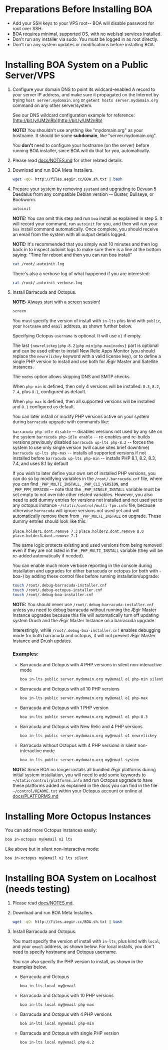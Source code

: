 # Preparations Before Installing BOA

- Add your SSH keys to your VPS root-- BOA will disable password for root over SSH.
- BOA requires minimal, supported OS, with no web/sql services installed.
- Don't run any installer via sudo. You must be logged in as root directly.
- Don't run any system updates or modifications before installing BOA.

# Installing BOA System on a Public Server/VPS

1. Configure your domain DNS to point its wildcard-enabled A record to your server IP address, and make sure it propagated on the Internet by trying `host server.mydomain.org` or `getent hosts server.mydomain.org` command on any other server/system.

   See our DNS wildcard configuration example for reference: [http://bit.ly/UM2nRb](http://bit.ly/UM2nRb)

   **NOTE!** You shouldn't use anything like "mydomain.org" as your hostname. It should be some **subdomain**, like "server.mydomain.org".

   You **don't** need to configure your hostname (on the server) before running BOA installer, since BOA will do that for you, automatically.

2. Please read [docs/NOTES.md](https://github.com/omega8cc/boa/tree/5.x-dev/docs/NOTES.md) for other related details.

3. Download and run BOA Meta Installers.

   ```sh
   wget -qO- http://files.aegir.cc/BOA.sh.txt | bash
   ```

4. Prepare your system by removing `systemd` and upgrading to Devuan 5 Daedalus from any compatible Debian version -- Buster, Bullseye, or Bookworm.

   ```sh
   autoinit
   ```

   **NOTE:** You can omit this step and run `boa` install as explained in step 5. It will record your command, run `autoinit` for you, and then will run your `boa` install command automatically. Once complete, you should receive an email from the system with all output details logged.

   **NOTE:** It's recommended that you simply wait 10 minutes and then log back in to inspect autoinit logs to make sure there is a line at the bottom saying: "Time for reboot and then you can run boa install"

   ```sh
   cat /root/.autoinit.log
   ```

   There's also a verbose log of what happened if you are interested:

   ```sh
   cat /root/.autoinit-verbose.log
   ```

5. Install Barracuda and Octopus.

   **NOTE:** Always start with a screen session!

   ```sh
   screen
   ```

   You must specify the version of install with `in-lts` plus kind with `public`, your `hostname` and `email` address, as shown further below.

   Specifying Octopus `username` is optional. It will use `o1` if empty.

   The last `{newrelickey|php-8.2|php-min|php-max|nodns}` part is optional and can be used either to install New Relic Apps Monitor (you should replace the `newrelickey` keyword with a valid license key), or to define a single PHP version to install and use both for Ægir Master and Satellite instances.

   The `nodns` option allows skipping DNS and SMTP checks.

   When `php-min` is defined, then only 4 versions will be installed: `8.3`, `8.2`, `7.4`, plus `8.1`, configured as default.

   When `php-max` is defined, then all supported versions will be installed and `8.1` configured as default.

   You can later install or modify PHP versions active on your system during `barracuda` upgrade with commands like:

   `barracuda php-idle disable` -- disables versions not used by any site on the system
   `barracuda php-idle enable` -- re-enables and re-builds versions previously disabled
   `barracuda up-lts php-8.2` -- forces the system to use only single version (will cause sites brief downtime)
   `barracuda up-lts php-max` -- installs all supported versions if not installed before
   `barracuda up-lts php-min` -- installs PHP 8.1, 8.2, 8.3, 7.4, and uses 8.1 by default

   If you wish to later define your own set of installed PHP versions, you can do so by modifying variables in the `/root/.barracuda.cnf` file, where you can find `_PHP_MULTI_INSTALL`, `_PHP_CLI_VERSION`, and `_PHP_FPM_VERSION` -- note that the `_PHP_SINGLE_INSTALL` variable must be set empty to not override other related variables. However, you also need to add dummy entries for versions not installed and not used yet to any octopus instance `~/static/control/multi-fpm.info` file, because otherwise `barracuda` will ignore versions not used yet and will automatically remove them from `_PHP_MULTI_INSTALL` on upgrade. These dummy entries should look like this:

   `place.holder1.dont.remove 7.3`
   `place.holder2.dont.remove 8.0`
   `place.holder3.dont.remove 7.1`

   The same logic protects existing and used versions from being removed even if they are not listed in the `_PHP_MULTI_INSTALL` variable (they will be re-added automatically if needed).

   You can enable much more verbose reporting in the console during installation and upgrades for either barracuda or octopus (or both with -boa-) by adding these control files before running installation/upgrade:

   ```sh
   touch /root/.debug-barracuda-installer.cnf
   touch /root/.debug-octopus-installer.cnf
   touch /root/.debug-boa-installer.cnf
   ```

   **NOTE:** You should never use `/root/.debug-barracuda-installer.cnf` unless you need to debug barracuda without running the Ægir Master Instance upgrades because this file will automatically turn off updating system Drush and the Ægir Master Instance on a barracuda upgrade.

   Interestingly, while `/root/.debug-boa-installer.cnf` enables debugging mode for both barracuda and octopus, it will not prevent Ægir Master Instance and Drush updates.

   ### Examples:

   - Barracuda and Octopus with 4 PHP versions in silent non-interactive mode
     ```sh
     boa in-lts public server.mydomain.org my@email o1 php-min silent
     ```

   - Barracuda and Octopus with all 10 PHP versions
     ```sh
     boa in-lts public server.mydomain.org my@email o1 php-max
     ```

   - Barracuda and Octopus with 1 PHP version
     ```sh
     boa in-lts public server.mydomain.org my@email o1 php-8.3
     ```

   - Barracuda and Octopus with New Relic and 4 PHP versions
     ```sh
     boa in-lts public server.mydomain.org my@email o1 newrelickey
     ```

   - Barracuda without Octopus with 4 PHP versions in silent non-interactive mode
     ```sh
     boa in-lts public server.mydomain.org my@email system
     ```

   **NOTE:** Since BOA no longer installs all bundled Ægir platforms during initial system installation, you will need to add some keywords to `~/static/control/platforms.info` and run Octopus upgrade to have these platforms added as explained in the docs you can find in the file `~/control/README.txt` within your Octopus account or online at [docs/PLATFORMS.md](https://github.com/omega8cc/boa/tree/5.x-dev/docs/PLATFORMS.md)

# Installing More Octopus Instances

You can add more Octopus instances easily:

```sh
boa in-octopus my@email o2 lts
```

Like above but in silent non-interactive mode:

```sh
boa in-octopus my@email o2 lts silent
```

# Installing BOA System on Localhost (needs testing)

1. Please read [docs/NOTES.md](https://github.com/omega8cc/boa/tree/5.x-dev/docs/NOTES.md).

2. Download and run BOA Meta Installers.

   ```sh
   wget -qO- http://files.aegir.cc/BOA.sh.txt | bash
   ```

3. Install Barracuda and Octopus.

   You must specify the version of install with `in-lts`, plus kind with `local`, and your `email` address, as shown below. For local installs, you don't need to specify hostname and Octopus username.

   You can also specify the PHP version to install, as shown in the examples below.

   - Barracuda and Octopus
     ```sh
     boa in-lts local my@email
     ```

   - Barracuda and Octopus with 10 PHP versions
     ```sh
     boa in-lts local my@email php-max
     ```

   - Barracuda and Octopus with 4 PHP versions
     ```sh
     boa in-lts local my@email php-min
     ```

   - Barracuda and Octopus with single PHP version
     ```sh
     boa in-lts local my@email php-8.2
     ```
